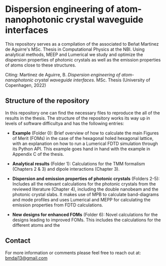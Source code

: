 # Dispersion engineering of atom-nanophotonic crystal waveguide interfaces

This repository serves as a compilation of the associated to Beñat Martinez de Aguirre's MSc. Thesis in Computational Physics at the NBI. Using analytical methods, MEEP and Lumerical we study and optimize the dispersion properties of photonic crystals as well as the emission properties of atoms close to these structures.

Citing: Martinez de Aguirre, B. *Dispersion engineering of atom-nanophotonic crystal waveguide interfaces*. MSc. Thesis (University of Copenhagen, 2022)

## Structure of the repository

In this repository one can find the necessary files to reproduce the all of the results in the thesis. The structure of the repository works its way up in levels of software difficultya and has the following entries:

- **Example** (Folder 0): Brief overview of how to calculate the main Figures of Merit (FOMs) in the case of the hexagonal holed hexagonal lattice, with an explanation on how to run a Lumerical FDTD simulation through its Python API. This example goes hand in hand with the example in Appendix C of the thesis.

- **Analytical results** (Folder 1): Calculations for the TMM formalism (Chapters 2 & 3) and dipole interactions (Chapter 3).

- **Dispersion and emission properties of photonic crystals** (Folders 2-5): Includes all the relevant calculations for the photonic crystals from the reviewed literature (Chapter 4), including the double nanobeam and the photonic crystal slabs. It makes use of MPB to calculate band-diagrams and mode profiles and uses Lumerical and MEPP for calculating the emission properties from FDTD calculations.

- **New designs for enhanced FOMs** (Folder 6): Novel calculations for the designs leading to improved FOMs. This includes the calculations for the different atoms and the 

## Contact

For more information or comments please feel free to reach out at: <bmdaj13@gmail.com>

